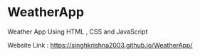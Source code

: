 # WeatherApp
Weather App Using HTML , CSS and JavaScript 

Website Link : https://singhkrishna2003.github.io/WeatherApp/
